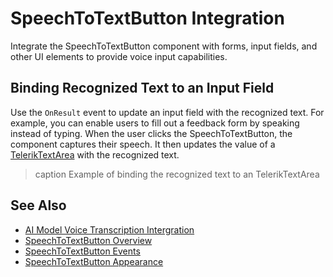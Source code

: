 
# SpeechToTextButton Integration

Integrate the SpeechToTextButton component with forms, input fields, and other UI elements to provide voice input capabilities.

## Binding Recognized Text to an Input Field

Use the `OnResult` event to update an input field with the recognized text. For example, you can enable users to fill out a feedback form by speaking instead of typing. When the user clicks the SpeechToTextButton, the component captures their speech. It then updates the value of a [TelerikTextArea](slug:textarea-overview) with the recognized text.

>caption Example of binding the recognized text to an TelerikTextArea

<demo metaUrl="client/speechtotextbutton/integration/" height="250"></demo>

## See Also

- [AI Model Voice Transcription Intergration](https://github.com/telerik/blazor-ui/tree/master/common/microsoft-extensions-ai-integration/SpeechToTextIntegration)
- [SpeechToTextButton Overview](slug:speechtotextbutton-overview)
- [SpeechToTextButton Events](slug:speechtotextbutton-events)
- [SpeechToTextButton Appearance](slug:speechtotextbutton-appearance)
